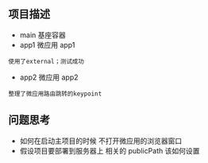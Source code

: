 ## 项目描述

- main 基座容器
- app1 微应用 app1

```
使用了external；测试成功
```

- app2 微应用 app2

```
整理了微应用路由跳转的keypoint

```

## 问题思考

- 如何在启动主项目的时候 不打开微应用的浏览器窗口
- 假设项目要部署到服务器上 相关的 publicPath 该如何设置
